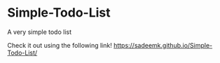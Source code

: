 # Simple-Todo-List
A very simple todo list

Check it out using the following link!
https://sadeemk.github.io/Simple-Todo-List/
